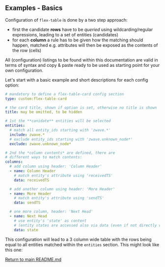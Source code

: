 ## Examples - Basics

Configuration of `flex-table` is done by a two step approach:

  - first the candidate **rows** have to be *queried* using 
    wildcarding/regular expressions, leading to a set of 
    entities (candidates)
  - for each **column** a rule has to be given how 
    the matching should happen, matched e.g. attributes will 
    then be exposed as the contents of the row (cells)

All (configuration) listings to be found within this documentation are valid 
in terms of syntax and copy & paste ready to be used as starting point for your
own configuration.

Let's start with a basic example and short descriptions for each config option:

``` yaml
# mandatory to define a flex-table-card config section
type: custom:flex-table-card 

# the card title, shown if option is set, otherwise no title is shown
title: may be omitted, to be hidden

# 1st the **canidate** entities will be selected
entities:
  # match all entity_ids starting with 'zwave.*'
  include: zwave.*
  # exclude entity_ids starting with 'zwave.unknown_node*'
  exclude: zwave.unknown_node*

# 2nd the *column contents* are defined, there are
# different ways to match contents:
columns:
  # add column using header: 'Column Header'
  - name: Column Header
    # match entity's attribute using 'receivedTS' 
    data: receivedTS

  # add another column using header: 'More Header'
  - name: More Header
    # match entity's attribute using 'sendTS'
    data: sendTS

  # one more column, header: 'Next Head'
  - name: Next Head
    # use entity's 'state' as content 
    # (entity states are accessed also via data (even if not directly within its attributes))
    data: state
```

This configuration will lead to a 3 column wide table with the rows being 
equal to all entities matched within the `entities` section. This might look 
like this one:


[Return to main README.md](../README.md)
